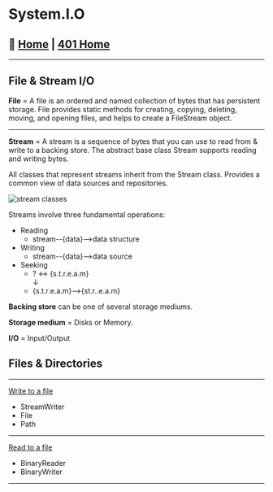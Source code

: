 # System.I.O

## 🏡 [**Home**](https://mistidinzy.github.io/ReadingNotes/) | [**401 Home**](https://bit.ly/3EcMrF6)

---

## File & Stream I/O

**File** = A file is an ordered and named collection of bytes that has persistent storage. File provides static methods for creating, copying, deleting, moving, and opening files, and helps to create a FileStream object.

---

**Stream** = A stream is a sequence of bytes that you can use to read from & write to a backing store. The abstract base class Stream supports reading and writing bytes.

All classes that represent streams inherit from the Stream class. Provides a common view of data sources and repositories.

![stream classes](https://i.imgur.com/nJoL1QY.png)

Streams involve three fundamental operations:

* Reading
  * stream--{data}-->data structure
* Writing
  * stream--{data}-->data source
* Seeking
  * ? ↔ {s.t.r.e.a.m} <br>
  ↓
  * {s.t.r.e.a.m}-->{st.r..e.a.m}

**Backing store** can be one of several storage mediums.

**Storage medium** = Disks or Memory.

**I/O** = Input/Output

## Files & Directories

---

[Write to a file](https://docs.microsoft.com/en-us/dotnet/standard/io/how-to-write-text-to-a-file)

* StreamWriter
* File
* Path

---

[Read to a file](https://docs.microsoft.com/en-us/dotnet/standard/io/how-to-read-and-write-to-a-newly-created-data-file)

* BinaryReader
* BinaryWriter

---
